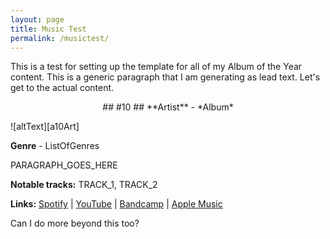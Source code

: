 ```yaml
---
layout: page
title: Music Test
permalink: /musictest/
---
```


This is a test for setting up the template for all of my Album of the Year content. This is a generic paragraph that I am generating as lead text. Let's get to the actual content.

<!-- more -->

<p align="center">
## #10
## **Artist** - *Album*

![altText][a10Art]
</p>

**Genre** - ListOfGenres

PARAGRAPH_GOES_HERE

**Notable tracks:** TRACK_1, TRACK_2

**Links:** [Spotify][a10Spotify] | [YouTube][a10YT] | [Bandcamp][a10Bandcamp] | [Apple Music][a10Apple]


[aart]: https://f4.bcbits.com/img/a3558358609_10.jpg
[a10Spotify]: http://google.com
[a10YT]: http://google.com
[a10Bandcamp]: http://google.com
[a10Apple]: http://google.com

Can I do more beyond this too?